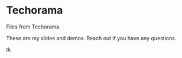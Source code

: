 # Techorama
Files from Techorama.

These are my slides and demos. Reach out if you have any questions.

tk
